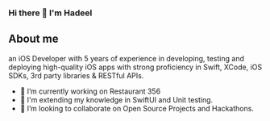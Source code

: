 ### Hi there 👋 I'm Hadeel 

## About me

an iOS Developer with 5 years of experience in developing, testing and deploying high-quality iOS apps with strong proficiency in Swift, XCode, iOS SDKs, 3rd party libraries & RESTful APIs.

- 🔭 I’m currently working on Restaurant 356
- 🌱 I'm extending my knowledge in SwiftUI and Unit testing.
- 👯 I’m looking to collaborate on Open Source Projects and Hackathons.

